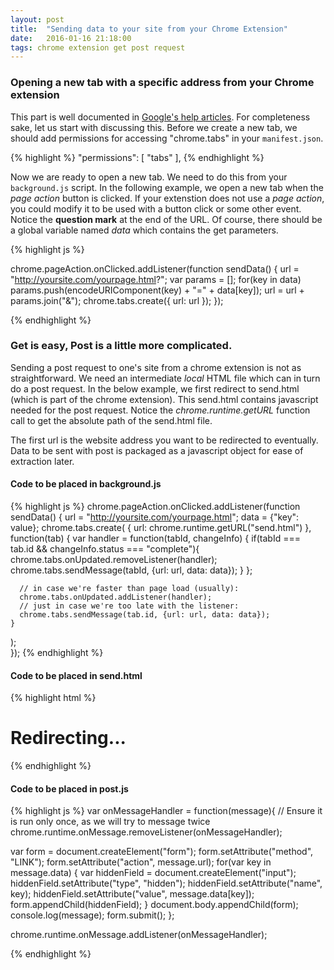 ```yaml
---
layout: post
title:  "Sending data to your site from your Chrome Extension"
date:   2016-01-16 21:18:00
tags: chrome extension get post request
---
```


### Opening a new tab with a specific address from your Chrome extension

This part is well documented in [Google's help articles](https://developer.chrome.com/extensions/tabs#method-create). For completeness sake, let us start with discussing this. Before we create a new tab, we should add permissions for accessing "chrome.tabs" in your `manifest.json`.

{% highlight %}
"permissions": [
    "tabs"
  ],
{% endhighlight %}

Now we are ready to open a new tab. We need to do this from your `background.js` script. In the following example, we open a new tab when the *page action* button is clicked. If your extenstion does not use a *page action*, you could modify it to be used with a button click or some other event. Notice the **question mark** at the end of the URL. Of course, there should be a global variable named *data* which contains the get parameters.

{% highlight js %}

chrome.pageAction.onClicked.addListener(function sendData() {
  url = "http://yoursite.com/yourpage.html?";
  var params = [];
  for(key in data)
    params.push(encodeURIComponent(key) + "=" + data[key]);
  url = url + params.join("&");
  chrome.tabs.create({ url: url });
});

{% endhighlight %}

### Get is easy, Post is a little more complicated.

Sending a post request to one's site from a chrome extension is not as straightforward. We need an intermediate *local* HTML file which can in turn do a post request. In the below example, we first redirect to send.html (which is part of the chrome extension). This send.html contains javascript needed for the post request. Notice the *chrome.runtime.getURL* function call to get the absolute path of the send.html file. 

The first url is the website address you want to be redirected to eventually. Data to be sent with post is packaged as a javascript object for ease of extraction later. 

#### Code to be placed in background.js

{% highlight js %}
chrome.pageAction.onClicked.addListener(function sendData() {
  url = "http://yoursite.com/yourpage.html";
  data = {"key": value};
  chrome.tabs.create(
    { url: chrome.runtime.getURL("send.html") },
    function(tab) {
      var handler = function(tabId, changeInfo) {
        if(tabId === tab.id && changeInfo.status === "complete"){
          chrome.tabs.onUpdated.removeListener(handler);
          chrome.tabs.sendMessage(tabId, {url: url, data: data});
        }
      };

      // in case we're faster than page load (usually):
      chrome.tabs.onUpdated.addListener(handler);
      // just in case we're too late with the listener:
      chrome.tabs.sendMessage(tab.id, {url: url, data: data});
    }
  );  
});
{% endhighlight %}

#### Code to be placed in send.html

{% highlight html %}
<html>
  <head>
    <title>Redirecting...</title>
  </head>
  <body>
    <h1>Redirecting...</h1>
    <script src="post.js"></script>
  </body>
</html>
{% endhighlight %}

#### Code to be placed in post.js

{% highlight js %}
  var onMessageHandler = function(message){
  // Ensure it is run only once, as we will try to message twice
  chrome.runtime.onMessage.removeListener(onMessageHandler);

  var form = document.createElement("form");
  form.setAttribute("method", "LINK");
  form.setAttribute("action", message.url);
  for(var key in message.data) {
    var hiddenField = document.createElement("input");
    hiddenField.setAttribute("type", "hidden");
    hiddenField.setAttribute("name", key);
    hiddenField.setAttribute("value", message.data[key]);
    form.appendChild(hiddenField);
  }
  document.body.appendChild(form);
  console.log(message);
  form.submit();
};

chrome.runtime.onMessage.addListener(onMessageHandler);

{% endhighlight %}
